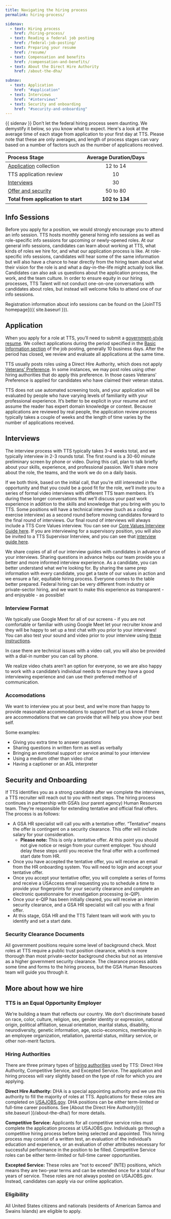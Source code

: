 ```yaml
---
title: Navigating the hiring process
permalink: hiring-process/

sidenav:
  - text: Hiring process
    href: /hiring-process/
  - text: Reading a federal job posting
    href: /federal-job-posting/
  - text: Preparing your resume
    href: /resume/
  - text: Compensation and benefits
    href: /compensation-and-benefits/
  - text: About the Direct Hire Authority
    href: /about-the-dha/

subnav:
  - text: Application
    href: "#application"
  - text: Interviews
    href: "#interviews"
  - text: Security and onboarding
    href: "#security-and-onboarding"
---
```


{{ sidenav }} Don’t let the federal hiring process seem daunting. We demystify
it below, so you know what to expect. Here's a look at the average time of each
stage from application to your first day at TTS. Please note that these are only
averages, and length of process stages can vary based on a number of factors
such as the number of applications received.

| Process Stage                                  | Average Duration/Days |
| :--------------------------------------------- | :-------------------: |
| [Application](#application) collection         |       12 to 14        |
| TTS application review                         |          10           |
| [Interviews](#interviews)                      |          30           |
| [Offer and security](#security-and-onboarding) |       50 to 80        |
| **Total from application to start**            |    **102 to 134**     |

## Info Sessions

Before you apply for a position, we would strongly encourage you to attend an
info session. TTS hosts monthly general hiring info sessions as well as
role-specific info sessions for upcoming or newly-opened roles. At our general
info sessions, candidates can learn about working at TTS, what kinds of roles we
hire for, and what our application process is like. At role-specific info
sessions, candidates will hear some of the same information but will also have a
chance to hear directly from the hiring team about what their vision for the
role is and what a day-in-the-life might actually look like. Candidates can also
ask us questions about the application process, the work, and the team culture.
In order to ensure equity in our hiring processes, TTS Talent will not conduct
one-on-one conversations with candidates about roles, but instead will welcome
folks to attend one of our info sessions.

Registration information about info sessions can be found on the [JoinTTS
homepage]({{ site.baseurl }}).

## Application

When you apply for a role at TTS, you’ll need to submit a
[government-style resume](https://join.tts.gsa.gov/resume/). We collect
applications during the period specified in the
[Basic Information section](https://join.tts.gsa.gov/federal-job-posting/#basic-information/)
of the job posting, generally 10 business days. After the period has closed, we
review and evaluate all applications at the same time.

TTS usually posts roles using a Direct Hire Authority, which does not apply
[Veterans’ Preference](https://www.fedshirevets.gov/job-seekers/veterans-preference/).
In some instances, we may post roles using other hiring authorities that do
apply this preference. In those cases Veterans’ Preference is applied for
candidates who have claimed their veteran status.

TTS does not use automated screening tools, and your application will be
evaluated by people who have varying levels of familiarity with your
professional experience. It’s better to be explicit in your resume and not
assume the reader has expert domain knowledge or context. Because applications
are reviewed by real people, the application review process typically takes a
couple of weeks and the length of time varies by the number of applications
received.

## Interviews

The interview process with TTS typically takes 3-4 weeks total, and we typically
interview in 2-3 rounds total. The first round is a 30-60 minute preliminary
screen by phone or video. During this call, plan to talk briefly about your
skills, experience, and professional passion. We’ll share more about the role,
the teams, and the work we do on a daily basis.

If we both think, based on the initial call, that you’re still interested in the
opportunity and that you could be a good fit for the role, we’ll invite you to a
series of formal video interviews with different TTS team members. It’s during
these longer conversations that we’ll discuss your past work experience in
addition to the skills and knowledge that you bring with you to TTS. Some
positions will have a technical interview (such as a coding exercise interview)
as a second round before moving candidates forward to the final round of
interviews. Our final round of interviews will always include a TTS Core Values
interview. You can see our
[Core Values Interview Guide here](https://docs.google.com/document/d/1TtKFtxvYzrI2P334KN2H5NkYyR6a9BvfcG7j21PCnDY/edit#).
If you are interviewing for a supervisory position, you will also be invited to
a TTS Supervisor Interview, and you can see that
[interview guide here](https://docs.google.com/document/d/1Tv7DADjwKW09PMheoy3TKFugJzd65wl8qWqIb9N59iI/edit#).

We share copies of all of our interview guides with candidates in advance of
your interviews. Sharing questions in advance helps our team provide you a
better and more informed interview experience. As a candidate, you can better
understand what we’re looking for. By sharing the same prep information with
every candidate, you get a taste of our values in action and we ensure a fair,
equitable hiring process. Everyone comes to the table better prepared. Federal
hiring can be very different from industry or private-sector hiring, and we want
to make this experience as transparent - and enjoyable - as possible!

### Interview Format

We typically use Google Meet for all of our screens - if you are not comfortable
or familiar with using Google Meet let your recruiter know and they will be
happy to set up a test chat with you prior to your interviews! You can also test your sound and video prior to your interview using [these instructions](https://support.google.com/meet/answer/10409699?hl=en).

In case there are technical issues with a video call, you will also be provided
with a dial-in number you can call by phone.

We realize video chats aren’t an option for everyone, so we are also happy to
work with a candidate’s individual needs to ensure they have a good interviewing
experience and can use their preferred method of communication.

### Accomodations

We want to interview you at your best, and we’re more than happy to provide
reasonable accommodations to support that! Let us know if there are
accommodations that we can provide that will help you show your best self.

Some examples:

- Giving you extra time to answer questions
- Sharing questions in written form as well as verbally
- Bringing an emotional support or service animal to your interview
- Using a medium other than video chat
- Having a captioner or an ASL interpreter

## Security and Onboarding

If TTS identifies you as a strong candidate after we complete the interviews, a
TTS recruiter will reach out to you with next steps. The hiring process
continues in partnership with GSA’s (our parent agency) Human Resources team.
They’re responsible for extending tentative and official final offers. The
process is as follows:

- A GSA HR specialist will call you with a tentative offer. “Tentative” means
  the offer is contingent on a security clearance. This offer will include
  salary for your consideration.
  - **Please note:** This is only a tentative offer. At this point you should
    not give notice or resign from your current employer. You should delay these
    steps until you receive the final offer with a confirmed start date from HR.
- Once you have accepted the tentative offer, you will receive an email from the
  HR onboarding system. You will need to login and accept your tentative offer.
- Once you accept your tentative offer, you will complete a series of forms and
  receive a USAccess email requesting you to schedule a time to provide your
  fingerprints for your security clearance and complete an electronic
  questionnaire for investigation processing (e-QIP).
- Once your e-QIP has been initially cleared, you will receive an interim
  security clearance, and a GSA HR specialist will call you with a final offer.
- At this stage, GSA HR and the TTS Talent team will work with you to identify
  and set a start date.

### Security Clearance Documents

All government positions require some level of background check. Most roles at
TTS require a public trust position clearance, which is more thorough than most
private-sector background checks but not as intensive as a higher government
security clearance. The clearance process adds some time and forms to the hiring
process, but the GSA Human Resources team will guide you through it.

## More about how we hire

### TTS is an Equal Opportunity Employer

We’re building a team that reflects our country. We don’t discriminate based on
race, color, culture, religion, sex, gender identity or expression, national
origin, political affiliation, sexual orientation, marital status, disability,
neurodiversity, genetic information, age, socio-economics, membership in an
employee organization, retaliation, parental status, military service, or other
non-merit factors.

### Hiring Authorities

There are three primary types of
[hiring authorities](https://www.usajobs.gov/Help/working-in-government/service/)
used by TTS: Direct Hire Authority, Competitive Service, and Excepted Service.
The application and hiring process will vary slightly based on the type of role
for which you are applying.

**Direct Hire Authority:** DHA is a special appointing authority and we use this
authority to fill the majority of roles at TTS. Applications for these roles are
completed on [USAJOBS.gov](https://usajobs.gov). DHA positions can be either
term-limited or full-time career positions. See [About the Direct Hire
Authority]({{ site.baseurl }}/about-the-dha/) for more details.

**Competitive Service:** Applicants for all competitive service roles must
complete the application process at USAJOBS.gov. Individuals go through a
competitive hiring process before being selected and appointed. This hiring
process may consist of a written test, an evaluation of the individual’s
education and experience, or an evaluation of other attributes necessary for
successful performance in the position to be filled. Competitive Service roles
can be either term-limited or full-time career opportunities.

**Excepted Service:** These roles are “not to exceed” (NTE) positions, which
means they are two-year terms and can be extended once for a total of four years
of service. These roles are not always posted on USAJOBS.gov. Instead,
candidates can apply via our online application.

### Eligibility

All United States citizens and nationals (residents of American Samoa and Swains
Islands) are eligible to apply.
